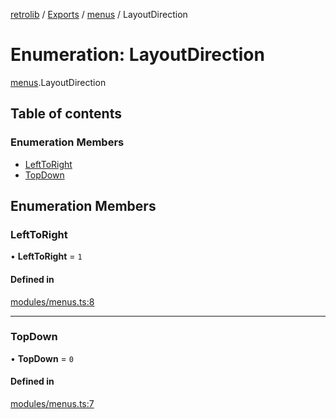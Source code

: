 [retrolib](../README.md) / [Exports](../modules.md) / [menus](../modules/menus.md) / LayoutDirection

# Enumeration: LayoutDirection

[menus](../modules/menus.md).LayoutDirection

## Table of contents

### Enumeration Members

- [LeftToRight](menus.LayoutDirection.md#lefttoright)
- [TopDown](menus.LayoutDirection.md#topdown)

## Enumeration Members

### LeftToRight

• **LeftToRight** = ``1``

#### Defined in

[modules/menus.ts:8](https://github.com/philbgarner/retrolib/blob/dcec759/src/modules/menus.ts#L8)

___

### TopDown

• **TopDown** = ``0``

#### Defined in

[modules/menus.ts:7](https://github.com/philbgarner/retrolib/blob/dcec759/src/modules/menus.ts#L7)
